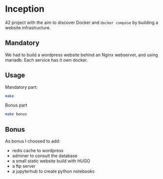 # Inception
42 project with the aim to discover Docker and `docker compose` by building a website infrastructure.

## Mandatory
We had to build a wordpress website behind an Nginx webserver, and using mariadb.
Each service has it own docker.

## Usage
Mandatory part:
```bash
make
```

Bonus part
```bash
make bonus
```

## Bonus

As bonus I choosed to add:
 - redis cache to wordpress
 - adminer to consult the database
 - a small static website build with HUGO
 - a ftp server
 - a jupyterhub to create python notebooks
 

